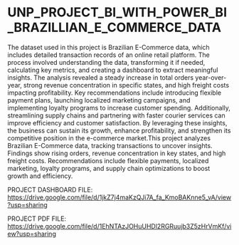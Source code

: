 # UNP_PROJECT_BI_WITH_POWER_BI_BRAZILLIAN_E_COMMERCE_DATA

The dataset used in this project is Brazilian E-Commerce data, which includes detailed transaction records of an online retail platform. The process involved understanding the data, transforming it if needed, calculating key metrics, and creating a dashboard to extract meaningful insights. The analysis revealed a steady increase in total orders year-over-year, strong revenue concentration in specific states, and high freight costs impacting profitability. Key recommendations include introducing flexible payment plans, launching localized marketing campaigns, and implementing loyalty programs to increase customer spending. Additionally, streamlining supply chains and partnering with faster courier services can improve efficiency and customer satisfaction. By leveraging these insights, the business can sustain its growth, enhance profitability, and strengthen its competitive position in the e-commerce market.This project analyzes Brazilian E-Commerce data, tracking transactions to uncover insights. Findings show rising orders, revenue concentration in key states, and high freight costs. Recommendations include flexible payments, localized marketing, loyalty programs, and supply chain optimizations to boost growth and efficiency.

PROJECT DASHBOARD FILE: https://drive.google.com/file/d/1jkZ7j4maKzQJi7A_fa_KmoBAKnne5_vA/view?usp=sharing

PROJECT PDF FILE: https://drive.google.com/file/d/1EhNTAzJOHuUHDl2RGRuujb3Z5zHrVmKf/view?usp=sharing
